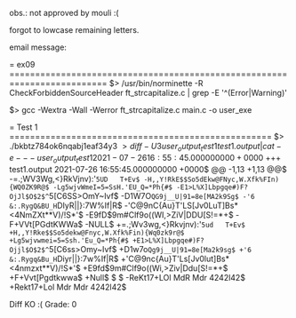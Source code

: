obs.: not approved by mouli :(

forgot to lowcase remaining letters.

email message: 

= ex09 =========================================================================
$> /usr/bin/norminette -R CheckForbiddenSourceHeader ft_strcapitalize.c | grep -E '^(Error|Warning)'

$> gcc -Wextra -Wall -Werror ft_strcapitalize.c main.c -o user_exe 

= Test 1 ===================================================
$> ./bkbtz784ok6nqabj1eaf34y3
$> diff -U 3 user_output_test1 test1.output | cat -e
--- user_output_test1	2021-07-26 16:55:45.000000000 +0000$
+++ test1.output	2021-07-26 16:55:45.000000000 +0000$
@@ -1,13 +1,13 @@$
-=.;WV3Wg,<}RkVjnv):'`5UD	T+Ev$
-H,,Y!RkE$$So5dEkw@FNyc,W.Xfk%FIn){WQ0ZK9R@$
-Lg5wjvWmeI=5=SsH.'EU_Q=*Ph{#$
-E1>L%X]Lbpgqe#)F?OjJl$O$2$^`5[C6SS>OmY~Ivf$
-D1W7O`QG9j__U|91=8e[MA2k9Sg$
-'6 &:.RygQ&BU_H`DIyR||}:7W%If|R$
-'C@9nC{Au}T'LS[Jv0LuT]Bs*<4NmZXt**V)/!S*'$
-E9fD$9m#Clf9o((WI,>ZiV|DDU[S!=*+$
-F+VVt[PGdtKWWa$
-NULL$
+=.;Wv3wg,<}Rkvjnv):'`5ud	T+Ev$
+H,,Y!Rke$$So5dekw@Fnyc,W.Xfk%Fin){Wq0zk9r@$
+Lg5wjvwmei=5=Ssh.'Eu_Q=*Ph{#$
+E1>L%X]Lbpgqe#)F?Ojjl$O$2$^`5[C6ss>Omy~Ivf$
+D1w7o`Qg9j__U|91=8e[Ma2k9sg$
+'6 &:.Rygq&Bu_H`Diyr||}:7w%If|R$
+'C@9nc{Au}T'Ls[Jv0lut]Bs*<4nmzxt**V)/!S*'$
+E9fd$9m#Clf9o((Wi,>Ziv|Ddu[S!=*+$
+F+Vvt[Pgdtkwwa$
+Null$
$
   $
-ReKt17+LOl MdR Mdr 4242l42$
+Rekt17+Lol Mdr Mdr 4242l42$

Diff KO :(
Grade: 0
